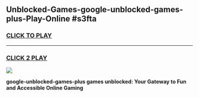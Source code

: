 
## Unblocked-Games-google-unblocked-games-plus-Play-Online #s3fta
<h3>
<a href="https://news.freeplayer.one?title=google-unblocked-games-plus&ref=3">CLICK TO PLAY</a></h3>
<hr>

<h3>
<a href="https://news.freeplayer.one?title=google-unblocked-games-plus&ref=3">CLICK 2 PLAY</a>
  
</h3>

<a href="https://news.freeplayer.one?title=google-unblocked-games-plus&ref=3"><img src="https://clearcache.store/games.png"></a>


**google-unblocked-games-plus games unblocked: Your Gateway to Fun and Accessible Online Gaming**

